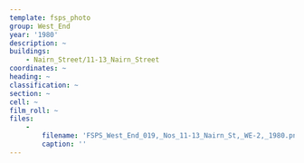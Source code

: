 ```yaml
---
template: fsps_photo
group: West_End
year: '1980'
description: ~
buildings:
    - Nairn_Street/11-13_Nairn_Street
coordinates: ~
heading: ~
classification: ~
section: ~
cell: ~
film_roll: ~
files:
    -
        filename: 'FSPS_West_End_019,_Nos_11-13_Nairn_St,_WE-2,_1980.png'
        caption: ''
---
```

